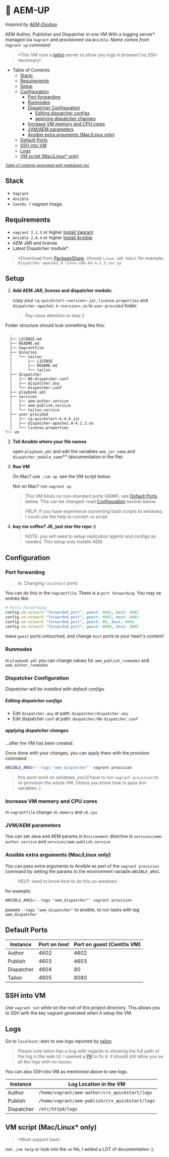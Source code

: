 # :rocket: AEM-UP

*Inspired by [AEM-Devbox](https://github.com/ObjectiveTruth/AEM-Devbox)*

AEM Author, Publisher and Dispatcher in one VM With a logging server\*. managed via `Vagrant` and provisioned via `Ansible`.  *Name comes from `Vagrant up` command*

> *This VM runs a [tailon](https://github.com/gvalkov/tailon) server to show you logs in browser! no SSH necessary!

- Table of Contents
  * [Stack:](#stack)
  * [Requirements](#requirements)
  * [Setup](#setup)
  * [Configuration](#configuration)
    + [Port forwarding](#port-forwarding)
    + [Runmodes](#runmodes)
    + [Dispatcher Configuration](#dispatcher-configuration)
        * [Editing dispatcher configs](#editing-dispatcher-configs)
        * [applying dispatcher changes](#applying-dispatcher-changes)
    + [Increase VM memory and CPU cores](#increase-vm-memory-and-cpu-cores)
    + [JVM/AEM parameters](#jvm-aem-parameters)
    + [Ansible extra arguments (Mac/Linux only)](#ansible-extra-arguments--mac-linux-only-)
  * [Default Ports](#default-ports)
  * [SSH into VM](#ssh-into-vm)
  * [Logs](#logs)
  * [VM script (Mac/Linux* only)](#vm-script--mac-linux--only-)

<small><i><a href='http://ecotrust-canada.github.io/markdown-toc/'>Table of contents generated with markdown-toc</a></i></small>


## Stack

  - `Vagrant`
  - `Ansible`
  - `CentOs 7` vagrant image.


## Requirements

- `vagrant 2.1.5` or higher [Install Vagrant](https://www.vagrantup.com/docs/installation/)
- `Ansible 2.6.4` or higher  [Install Ansible](http://docs.ansible.com/ansible/intro_installation.html)
- AEM JAR and license.
- Latest Dispatcher module*. 

> *Download from [PackageShare](https://www.adobeaemcloud.com/content/companies/public/adobe/dispatcher/dispatcher.html). choose `Linux x86 64bit` for example: `dispatcher-apache2.4-linux-x86-64-4.2.3.tar.gz`

## Setup

1. **Add AEM JAR, license and dispatcher module:**
	
	copy your `cq-quickstart-<version>.jar`, `license.properties` and `dispatcher-apache2.4-<version>.so` to `user-provided` folder.
	> Pay close attention to step 2

  Folder structure should look something like this:
  
  ```
	.
	├── LICENSE.md
	├── README.md
	├── Vagrantfile
	├── binaries
	│   └── tailon
	│       ├── LICENSE
	│       ├── README.md
	│       └── tailon
	├── dispatcher
	│   ├── 00-dispatcher.conf
	│   ├── dispatcher.any
	│   └── dispatcher.conf
	├── playbook.yml
	├── services
	│   ├── aem-author.service
	│   ├── aem-publish.service
	│   └── tailon.service
	├── user-provided
	│   ├── cq-quickstart-6.4.0.jar
	│   ├── dispatcher-apache2.4-4.2.3.so
	│   └── license.properties
└── vm
  ```

2. **Tell Ansible where your file names**
	
	open `playbook.yml` and edit the variables `aem_jar_name` and `dispatcher_module_name`** (documentation in the file)

3. **Run VM**

	On Mac? use `./vm up`. see the VM script below.
	
	Not on Mac? run `vagrant up`
	
	> This VM binds no non-standard ports (46##), see [Default Ports](#default-ports) below. This can be changed: read [Configuration](#configuration) section below.
	
	> HELP: If you have experience converting bash scripts to windows, I could use the help to convert `vm` script.

4. **buy me coffee? JK, just star the repo :)**

	> NOTE: you will need to setup replication agents and configs as needed. This setup only installs AEM.


## Configuration

### Port forwarding
> ie. Changing `localhost` ports

You can do this in the `Vagrantfile`. There is a `port forwarding`. You may se entries like:

```ruby
# Ports Forwarding  
config.vm.network "forwarded_port", guest: 4602, host: 4602
config.vm.network "forwarded_port", guest: 4603, host: 4603
config.vm.network "forwarded_port", guest: 80, host: 4604
config.vm.network "forwarded_port", guest: 8080, host: 4605
``` 

leave `guest` ports untouched, and change `host` ports to your heart's content!

### Runmodes
in `playbook.yml` you can change values for `aem_publish_runmodes` and `aem_author_runmodes`

### Dispatcher Configuration
*Dispatcher will be installed with default configs.*

##### Editing dispatcher configs
  - Edit `dispatcher.any` at path:
    `dispatcher/dispatcher.any`
  - Edit dispatcher `conf` at path:
    `dospatcher/00-dispatcher.conf`

##### applying dispatcher changes
...after the VM has been created.

Once done with your changes, you can apply them with the provision command:

```sh
ANSIBLE_ARGS='--tags "aem_dispatcher"' vagrant provision
```
> this wont work on windows, you'd have to run `vagrant provision` to re-provision the whole VM. Unless you know how to pass env variables :)

### Increase VM memory and CPU cores

in `vagrantfile` change `vb.memory` and `vb.cpu`

### JVM/AEM parameters
  
  You can set Java and AEM params in `Environment` directive in `services/aem-author.service` and `services/aem-publish.service`


### Ansible extra arguments (Mac/Linux only)
  You can pass extra arguments to Ansible as part of the `vagrant provision` command by setting the params to the environment variable `ANSIBLE_ARGS`.
  
  > HELP: need to know how to do this on windows.
  
  for example: 
  
  ```
  ANSIBLE_ARGS='--tags "aem_dispatcher"' vagrant provision
  ```
  
  passes `--tags "aem_dispatcher"` to ansible, to run tasks with tag `aem_dispatcher`


## Default Ports

| Instance   | Port on *host* | Port on guest (CentOs VM) |
|------------|----------------|---------------------------|
| Author     | 4602           | 4602                      |
| Publish    | 4603           | 4603                      |
| Dispatcher | 4604           | 80                        |
| Tailon     | 4605           | 8080                      |

## SSH into VM
Use `vagrant ssh` while on the root of this project directory.
This allows you to SSH with the key vagrant generated when it setup the VM.

## Logs

Go to `localhost:4605` to see logs reported by [tailon](https://github.com/gvalkov/tailon)

> Please note tailon has a bug with regards to showing the full path of the log in the web UI. I opened a [PR](https://github.com/gvalkov/tailon/pull/5) to fix it. It should still allow you se all the logs with no issues.

You can also SSH into VM as mentioned above to see logs.

| Instance   | Log Location in the VM                          |
|------------|-------------------------------------------------|
| Author     | `/home/vagrant/aem-author/crx_quickstart/logs`  |
| Publish    | `/home/vagrant/aem-publish/crx_quickstart/logs` |
| Dispatcher | `/etc/httpd/logs`                               |

## VM script (Mac/Linux* only)

> *Must support bash

run `./vm help` or look into the `vm` file, I added a LOT of documentation :).


  
  